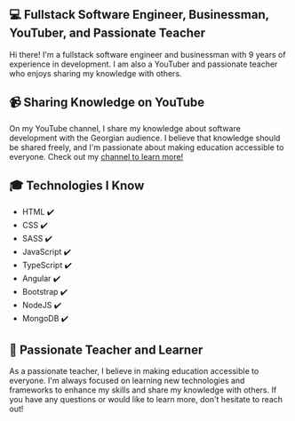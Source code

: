 
## :computer: Fullstack Software Engineer, Businessman, YouTuber, and Passionate Teacher
Hi there! I'm a fullstack software engineer and businessman with 9 years of experience in development. I am also a YouTuber and passionate teacher who enjoys sharing my knowledge with others.

## :video_camera: Sharing Knowledge on YouTube

On my YouTube channel, I share my knowledge about software development with the Georgian audience. I believe that knowledge should be shared freely, and I'm passionate about making education accessible to everyone. Check out my [channel to learn more!](https://youtube.com/@val-do)

## :mortar_board: Technologies I Know

-   HTML :heavy_check_mark:
-   CSS :heavy_check_mark:
-   SASS :heavy_check_mark:
-   JavaScript :heavy_check_mark:
-   TypeScript :heavy_check_mark:
-   Angular :heavy_check_mark:
-   Bootstrap :heavy_check_mark:
-   NodeJS :heavy_check_mark:
-   MongoDB :heavy_check_mark:

## :book: Passionate Teacher and Learner

As a passionate teacher, I believe in making education accessible to everyone. I'm always focused on learning new technologies and frameworks to enhance my skills and share my knowledge with others. If you have any questions or would like to learn more, don't hesitate to reach out!
